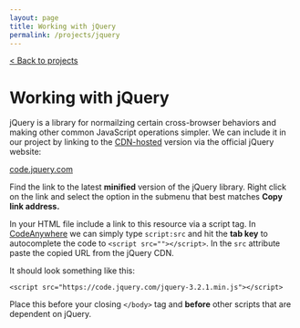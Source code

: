 ```yaml
---
layout: page
title: Working with jQuery
permalink: /projects/jquery
---
```


[< Back to projects](/projects)

# Working with jQuery

jQuery is a library for normailzing certain cross-browser behaviors and making other common JavaScript operations simpler. We can include it in our project by linking to the [CDN-hosted](https://en.wikipedia.org/wiki/Content_delivery_network) version via the official jQuery website:

[code.jquery.com](https://code.jquery.com/)

Find the link to the latest **minified** version of the jQuery library. Right click on the link and select the option in the submenu that best matches **Copy link address.**

In your HTML file include a link to this resource via a script tag. In [CodeAnywhere](https://codeanywhere.com/) we can simply type `script:src` and hit the **tab key** to autocomplete the code to `<script src=""></script>`. In the `src` attribute paste the copied URL from the jQuery CDN.

It should look something like this:

```
<script src="https://code.jquery.com/jquery-3.2.1.min.js"></script>
``` 

Place this before your closing `</body>` tag and **before** other scripts that are dependent on jQuery.
